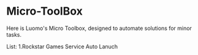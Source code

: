 # Micro-ToolBox
Here is Luomo's Micro Toolbox, designed to automate solutions for minor tasks.

  List:
  1.Rockstar Games Service Auto Lanuch
